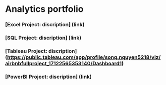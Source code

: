 # Analytics portfolio

### [Excel Project: discription] (link)



### [SQL Project: discription] (link)



### [Tableau Project: discription] (https://public.tableau.com/app/profile/song.nguyen5218/viz/airbnbfullproject_17122565353140/Dashboard1)



### [PowerBI Project: discription] (link)

